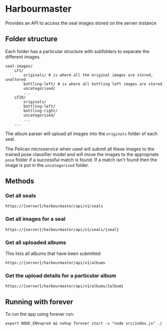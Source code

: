 # Harbourmaster

Provides an API to access the seal images stored on the server instance

## Folder structure

Each folder has a particular structure with subfolders to separate the different images.

```
seal-images/
    LF1/
        originals/ # is where all the original images are stored, unaltered
        bottling-left/ # is where all bottling left images are stored
        uncategorised/
        ...
    LF28/
        originals/
        bottling-left/
        bottling-right/
        uncategorised/
        ...
    ...
```

The album parser will upload all images into the `originals` folder of each seal.

The Pelican microservice when used will submit all these images to the trained pose classifier model and will move the images to the appropriate `pose` folder if a successful match is found. If a match isn't found then the image is put in the `uncategorised` folder.

## Methods

### Get all seals

`https://{server}/harbourmaster/api/v1/seals`

### Get all images for a seal

`https://{server}/harbourmaster/api/v1/seals/{seal}`

### Get all uploaded albums

This lists all albums that have been submitted

`https://{server}/harbourmaster/api/v1/albums`


### Get the upload details for a particular album

`https://{server}/harbourmaster/api/v1/albums/{album}`


## Running with forever

To run the app using forever run:

```
export NODE_ENV=prod && nohup forever start -c "node src/index.js" ./
```
